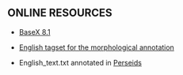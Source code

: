 ## ONLINE RESOURCES

* <a href="http://basex.org/products/download/all-downloads/" target="_blank">BaseX 8.1</a>

* <a href="https://www.ling.upenn.edu/courses/Fall_2003/ling001/penn_treebank_pos.html" target="_blank">English tagset for the morphological annotation</a>

* English_text.txt annotated in <a href="http://www.perseids.org/tools/arethusa/app/#/perseids?chunk=1&doc=12411" target="_blank">Perseids</a>

